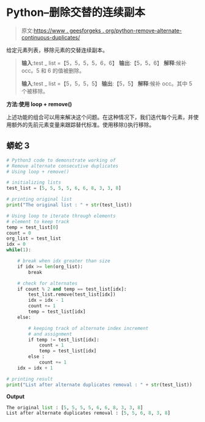 # Python–删除交替的连续副本

> 原文:[https://www . geesforgeks . org/python-remove-alternate-continuous-duplicates/](https://www.geeksforgeeks.org/python-remove-alternate-consecutive-duplicates/)

给定元素列表，移除元素的交替连续副本。

> **输入**:test _ list =【5，5，5，5，6，6】
> **输出**:【5，5，6】
> **解释**:候补 occ。5 和 6 的值被删除。
> 
> **输入**:test _ list =【5，5，5，5】
> **输出**:【5，5】
> **解释**:候补 occ。其中 5 个被移除。

**方法:使用 loop + remove()**

上述功能的组合可以用来解决这个问题。在这种情况下，我们迭代每个元素，并使用额外的先前元素变量来跟踪替代标准。使用移除()执行移除。

## 蟒蛇 3

```py
# Python3 code to demonstrate working of 
# Remove alternate consecutive duplicates
# Using loop + remove()

# initializing lists
test_list = [5, 5, 5, 5, 6, 6, 8, 3, 3, 8]

# printing original list
print("The original list : " + str(test_list))

# Using loop to iterate through elements
# element to keep track
temp = test_list[0]
count = 0
org_list = test_list
idx = 0
while(1):

    # break when idx greater than size
    if idx >= len(org_list):
        break

    # check for alternates 
    if count % 2 and temp == test_list[idx]:
        test_list.remove(test_list[idx])
        idx = idx - 1
        count += 1
        temp = test_list[idx]
    else:

        # keeping track of alternate index increment
        # and assignment
        if temp != test_list[idx]:
            count = 1
            temp = test_list[idx]
        else :
            count += 1
    idx = idx + 1

# printing result 
print("List after alternate duplicates removal : " + str(test_list))
```

**Output**

```py
The original list : [5, 5, 5, 5, 6, 6, 8, 3, 3, 8]
List after alternate duplicates removal : [5, 5, 6, 8, 3, 8]

```